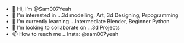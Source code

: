 - 👋 Hi, I’m @Sam007Yeah
- 👀 I’m interested in ...3d modelling, Art, 3d Designing, Prpogramming
- 🌱 I’m currently learning ...Intermediate Blender, Beginner Python
- 💞️ I’m looking to collaborate on ...3d Projects
- 📫 How to reach me ...Insta: @sam007yeah

<!---
Sam007Yeah/Sam007Yeah is a ✨ special ✨ repository because its `README.md` (this file) appears on your GitHub profile.
You can click the Preview link to take a look at your changes.
--->
